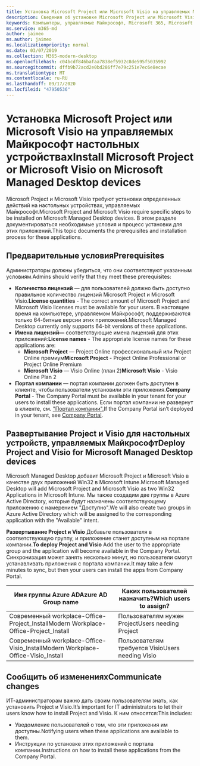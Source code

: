 ```yaml
---
title: Установка Microsoft Project или Microsoft Visio на управляемых Майкрософт настольных устройствах
description: Сведения об установке Microsoft Project или Microsoft Visio на устройствах, управляемых Майкрософт
keywords: Компьютеры, управляемые Майкрософт, Microsoft 365, Microsoft Project, Microsoft Visio
ms.service: m365-md
author: jaimeo
ms.author: jaimeo
ms.localizationpriority: normal
ms.date: 03/07/2019
ms.collection: M365-modern-desktop
ms.openlocfilehash: c04bcdf846bafaa7838ef5932c8de595f5035992
ms.sourcegitcommit: dffb9b72acd2e0bd286ff7e79c251e7ec6e8ecae
ms.translationtype: MT
ms.contentlocale: ru-RU
ms.lasthandoff: 09/17/2020
ms.locfileid: "47950536"
---
```

# <a name="install-microsoft-project-or-microsoft-visio-on-microsoft-managed-desktop-devices"></a><span data-ttu-id="ef3f2-104">Установка Microsoft Project или Microsoft Visio на управляемых Майкрософт настольных устройствах</span><span class="sxs-lookup"><span data-stu-id="ef3f2-104">Install Microsoft Project or Microsoft Visio on Microsoft Managed Desktop devices</span></span>

<span data-ttu-id="ef3f2-105">Microsoft Project и Microsoft Visio требуют установки определенных действий на настольных устройствах, управляемых Майкрософт.</span><span class="sxs-lookup"><span data-stu-id="ef3f2-105">Microsoft Project and Microsoft Visio require specific steps to be installed on Microsoft Managed Desktop devices.</span></span> <span data-ttu-id="ef3f2-106">В этом разделе документироваться необходимые условия и процесс установки для этих приложений.</span><span class="sxs-lookup"><span data-stu-id="ef3f2-106">This topic documents the prerequisites and installation process for these applications.</span></span>

## <a name="prerequisites"></a><span data-ttu-id="ef3f2-107">Предварительные условия</span><span class="sxs-lookup"><span data-stu-id="ef3f2-107">Prerequisites</span></span>

<span data-ttu-id="ef3f2-108">Администраторы должны убедиться, что они соответствуют указанным условиям.</span><span class="sxs-lookup"><span data-stu-id="ef3f2-108">Admins should verify that they meet these prerequisites:</span></span>
- <span data-ttu-id="ef3f2-109">**Количество лицензий** — для пользователей должно быть доступно правильное количество лицензий Microsoft Project и Microsoft Visio.</span><span class="sxs-lookup"><span data-stu-id="ef3f2-109">**License quantities** - The correct amount of Microsoft Project and Microsoft Visio licenses must be available for your users.</span></span> <span data-ttu-id="ef3f2-110">В настоящее время на компьютере, управляемом Майкрософт, поддерживаются только 64-битные версии этих приложений.</span><span class="sxs-lookup"><span data-stu-id="ef3f2-110">Microsoft Managed Desktop currently only supports 64-bit versions of these applications.</span></span> 
- <span data-ttu-id="ef3f2-111">**Имена лицензий—** соответствующие имена лицензий для этих приложений:</span><span class="sxs-lookup"><span data-stu-id="ef3f2-111">**License names** - The appropriate license names for these applications are:</span></span>
    - <span data-ttu-id="ef3f2-112">**Microsoft Project** — Project Online профессиональный или Project Online премиум</span><span class="sxs-lookup"><span data-stu-id="ef3f2-112">**Microsoft Project** - Project Online Professional or Project Online Premium</span></span>
    - <span data-ttu-id="ef3f2-113">**Microsoft Visio** — Visio Online (план 2)</span><span class="sxs-lookup"><span data-stu-id="ef3f2-113">**Microsoft Visio** - Visio Online Plan 2</span></span>
- <span data-ttu-id="ef3f2-114">**Портал компании** — портал компании должен быть доступен в клиенте, чтобы пользователи установили эти приложения.</span><span class="sxs-lookup"><span data-stu-id="ef3f2-114">**Company Portal** -  The Company Portal must be available in your tenant for your users to install these applications.</span></span> <span data-ttu-id="ef3f2-115">Если портал компании не развернут в клиенте, см. ["Портал компании".](company-portal.md)</span><span class="sxs-lookup"><span data-stu-id="ef3f2-115">If the Company Portal isn’t deployed in your tenant, see [Company Portal](company-portal.md).</span></span>

## <a name="deploy-project-and-visio-for-microsoft-managed-desktop-devices"></a><span data-ttu-id="ef3f2-116">Развертывание Project и Visio для настольных устройств, управляемых Майкрософт</span><span class="sxs-lookup"><span data-stu-id="ef3f2-116">Deploy Project and Visio for Microsoft Managed Desktop devices</span></span>
<span data-ttu-id="ef3f2-117">Microsoft Managed Desktop добавит Microsoft Project и Microsoft Visio в качестве двух приложений Win32 в Microsoft Intune.</span><span class="sxs-lookup"><span data-stu-id="ef3f2-117">Microsoft Managed Desktop will add Microsoft Project and Microsoft Visio as two Win32 Applications in Microsoft Intune.</span></span> <span data-ttu-id="ef3f2-118">Мы также создадим две группы в Azure Active Directory, которые будут назначены соответствующему приложению с намерением "Доступно".</span><span class="sxs-lookup"><span data-stu-id="ef3f2-118">We will also create two groups in Azure Active Directory which will be assigned to the corresponding application with the "Available" intent.</span></span> 

<span data-ttu-id="ef3f2-119">**Развертывание Project и Visio** Добавьте пользователя в соответствующую группу, и приложение станет доступным на портале компании.</span><span class="sxs-lookup"><span data-stu-id="ef3f2-119">**To deploy Project and Visio** Add the user to the appropriate group and the application will become available in the Company Portal.</span></span> <span data-ttu-id="ef3f2-120">Синхронизация может занять несколько минут, но пользователи смогут устанавливать приложения с портала компании.</span><span class="sxs-lookup"><span data-stu-id="ef3f2-120">It may take a few minutes to sync, but then your users can install the apps from Company Portal.</span></span> 

<span data-ttu-id="ef3f2-121">Имя группы Azure AD</span><span class="sxs-lookup"><span data-stu-id="ef3f2-121">Azure AD Group name</span></span> | <span data-ttu-id="ef3f2-122">Каких пользователей назначить?</span><span class="sxs-lookup"><span data-stu-id="ef3f2-122">Which users to assign?</span></span>   
 --- | ---
<span data-ttu-id="ef3f2-123">Современный workplace-Office-Project_Install</span><span class="sxs-lookup"><span data-stu-id="ef3f2-123">Modern Workplace-Office-Project_Install</span></span> | <span data-ttu-id="ef3f2-124">Пользователям нужен Project</span><span class="sxs-lookup"><span data-stu-id="ef3f2-124">Users needing Project</span></span>
<span data-ttu-id="ef3f2-125">Современный workplace-Office-Visio_Install</span><span class="sxs-lookup"><span data-stu-id="ef3f2-125">Modern Workplace-Office-Visio_Install</span></span> | <span data-ttu-id="ef3f2-126">Пользователям требуется Visio</span><span class="sxs-lookup"><span data-stu-id="ef3f2-126">Users needing Visio</span></span>

## <a name="communicate-changes"></a><span data-ttu-id="ef3f2-127">Сообщить об изменениях</span><span class="sxs-lookup"><span data-stu-id="ef3f2-127">Communicate changes</span></span>
<span data-ttu-id="ef3f2-128">ИТ-администраторам важно дать своим пользователям знать, как установить Project и Visio.</span><span class="sxs-lookup"><span data-stu-id="ef3f2-128">It’s important for IT administrators to let their users know how to install Project and Visio.</span></span> <span data-ttu-id="ef3f2-129">К ним относятся:</span><span class="sxs-lookup"><span data-stu-id="ef3f2-129">This includes:</span></span> 
- <span data-ttu-id="ef3f2-130">Уведомление пользователей о том, что эти приложения им доступны.</span><span class="sxs-lookup"><span data-stu-id="ef3f2-130">Notifying users when these applications are available to them.</span></span> 
- <span data-ttu-id="ef3f2-131">Инструкции по установке этих приложений с портала компании.</span><span class="sxs-lookup"><span data-stu-id="ef3f2-131">Instructions on how to install these applications from the Company Portal.</span></span>
